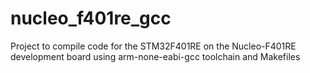 nucleo_f401re_gcc
=================

Project to compile code for the STM32F401RE on the Nucleo-F401RE development board using arm-none-eabi-gcc toolchain and Makefiles
